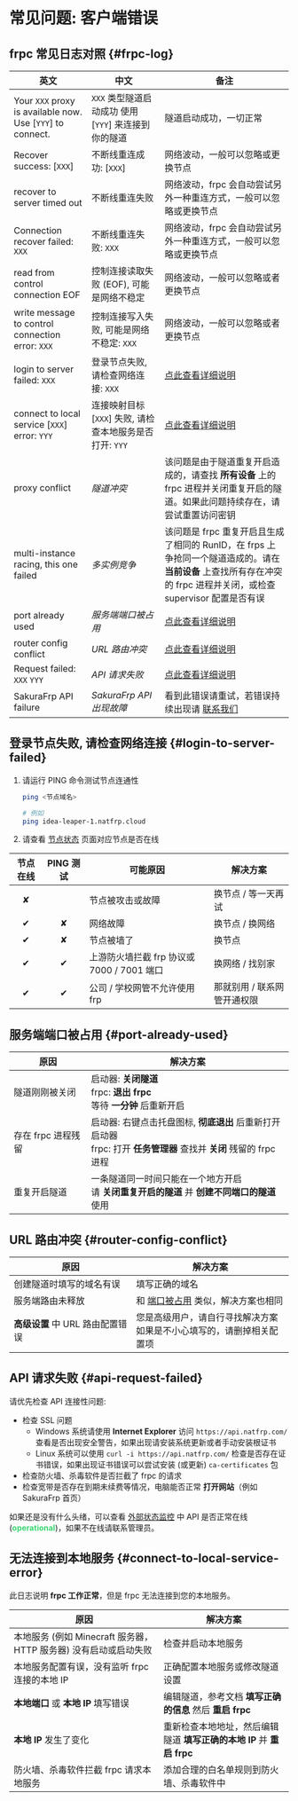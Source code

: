 # 常见问题: 客户端错误

## frpc 常见日志对照 {#frpc-log}

| 英文 | 中文 | 备注 |
| --- | --- | --- |
| Your `XXX` proxy is available now. Use [`YYY`] to connect. | `XXX` 类型隧道启动成功 使用 [`YYY`] 来连接到你的隧道 | 隧道启动成功，一切正常 |
| Recover success: [`XXX`] | 不断线重连成功: [`XXX`] | 网络波动，一般可以忽略或更换节点 |
| recover to server timed out | 不断线重连失败 | 网络波动，frpc 会自动尝试另外一种重连方式，一般可以忽略或更换节点 |
| Connection recover failed: `XXX` | 不断线重连失败: `XXX` | 网络波动，frpc 会自动尝试另外一种重连方式，一般可以忽略或更换节点 |
| read from control connection EOF | 控制连接读取失败 (EOF), 可能是网络不稳定 | 网络波动，一般可以忽略或者更换节点 |
| write message to control connection error: `XXX` | 控制连接写入失败, 可能是网络不稳定: `XXX` | 网络波动，一般可以忽略或者更换节点 |
| login to server failed: `XXX` | 登录节点失败, 请检查网络连接: `XXX` | [点此查看详细说明](#login-to-server-failed) |
| connect to local service [`XXX`] error: `YYY` | 连接映射目标 [`XXX`] 失败, 请检查本地服务是否打开: `YYY` | [点此查看详细说明](#connect-to-local-service-error) |
| proxy conflict | *隧道冲突* | 该问题是由于隧道重复开启造成的，请查找 **所有设备** 上的 frpc 进程并关闭重复开启的隧道。如果此问题持续存在，请尝试重置访问密钥 |
| multi-instance racing, this one failed | *多实例竞争* | 该问题是 frpc 重复开启且生成了相同的 RunID，在 frps 上争抢同一个隧道造成的。请在 **当前设备** 上查找所有存在冲突的 frpc 进程并关闭，或检查 supervisor 配置是否有误 |
| port already used | *服务端端口被占用* | [点此查看详细说明](#port-already-used) |
| router config conflict | *URL 路由冲突* | [点此查看详细说明](#router-config-conflict) |
| Request failed: `XXX` `YYY` | *API 请求失败* | [点此查看详细说明](#api-request-failed) |
| SakuraFrp API failure | *SakuraFrp API 出现故障* | 看到此错误请重试，若错误持续出现请 [联系我们](/about.md#contact-us) |

## 登录节点失败, 请检查网络连接 {#login-to-server-failed}

1. 请运行 PING 命令测试节点连通性

   ```bash
   ping <节点域名>

   # 例如
   ping idea-leaper-1.natfrp.cloud
   ```

1. 请查看 [节点状态](https://www.natfrp.com/tunnel/nodes) 页面对应节点是否在线

| 节点在线 | PING 测试 | 可能原因 | 解决方案 |
| :---: | :---: | --- | --- |
| ✘ |  | 节点被攻击或故障 | 换节点 / 等一天再试 |
| ✔ | ✘ | 网络故障 | 换节点 / 换网络 |
| ✔ | ✘ | 节点被墙了 | 换节点 |
| ✔ | ✔ | 上游防火墙拦截 frp 协议或 7000 / 7001 端口 | 换网络 / 找别家 |
| ✔ | ✔ | 公司 / 学校网管不允许使用 frp | 那就别用 / 联系网管开通权限 |

## 服务端端口被占用 {#port-already-used}

| 原因 | 解决方案 |
| --- | --- |
| 隧道刚刚被关闭 | 启动器: **关闭隧道** <br> frpc: **退出 frpc** <br> 等待 **一分钟** 后重新开启 |
| 存在 frpc 进程残留 | 启动器: 右键点击托盘图标, **彻底退出** 后重新打开启动器 <br> frpc: 打开 **任务管理器** 查找并 **关闭** 残留的 frpc 进程 |
| 重复开启隧道 | 一条隧道同一时间只能在一个地方开启<br>请 **关闭重复开启的隧道** 并 **创建不同端口的隧道** 使用 |

## URL 路由冲突 {#router-config-conflict}

| 原因 | 解决方案 |
| --- | --- |
| 创建隧道时填写的域名有误 | 填写正确的域名 |
| 服务端路由未释放 | 和 [端口被占用](#port-already-used) 类似，解决方案也相同 |
| **高级设置** 中 URL 路由配置错误 | 您是高级用户，请自行寻找解决方案<br>如果是不小心填写的，请删掉相关配置项 |

## API 请求失败 {#api-request-failed}

请优先检查 API 连接性问题:

- 检查 SSL 问题
  - Windows 系统请使用 **Internet Explorer** 访问 `https://api.natfrp.com/` 查看是否出现安全警告，如果出现请安装系统更新或者手动安装根证书
  - Linux 系统可以使用 `curl -i https://api.natfrp.com/` 检查是否存在证书错误，如果出现证书错误可以尝试安装 (或更新) `ca-certificates` 包
- 检查防火墙、杀毒软件是否拦截了 frpc 的请求
- 检查宽带是否存在到期未续费等情况，电脑能否正常 **打开网站**（例如 SakuraFrp 首页）

如果还是没有什么头绪，可以查看 [外部状态监控](https://status.natfrp.com/785657645) 中 API 是否正常在线 (<span style="color: #3bd671">**operational**</span>)，如果不在线请联系管理员。

## 无法连接到本地服务 {#connect-to-local-service-error}

此日志说明 **frpc 工作正常**，但是 frpc 无法连接到您的本地服务。

| 原因 | 解决方案 |
| --- | --- |
| 本地服务 (例如 Minecraft 服务器，HTTP 服务器) 没有启动或启动失败 | 检查并启动本地服务 |
| 本地服务配置有误，没有监听 frpc 连接的本地 IP | 正确配置本地服务或修改隧道设置 |
| **本地端口** 或 **本地 IP** 填写错误 | 编辑隧道，参考文档 **填写正确的信息** 然后 **重启 frpc** |
| **本地 IP** 发生了变化 | 重新检查本地地址，然后编辑隧道 **填写正确的本地 IP** 并 **重启 frpc** |
| 防火墙、杀毒软件拦截 frpc 请求本地服务 | 添加合理的白名单规则到防火墙、杀毒软件中 |

